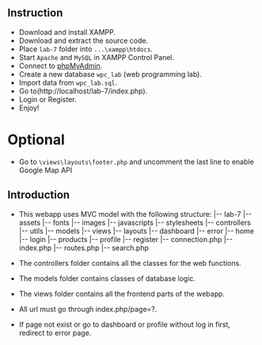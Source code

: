 ## Instruction
- Download and install XAMPP.
- Download and extract the source code.
- Place `lab-7`  folder into `...\xampp\htdocs`.
- Start `Apache` and `MySQL` in XAMPP Control Panel.
- Connect to [phpMyAdmin](http://localhost/phpmyadmin/).
- Create a new database `wpc_lab` (web programming lab).
- Import data from `wpc_lab.sql`.
- Go to(http://localhost/lab-7/index.php).
- Login or Register.
- Enjoy!
# Optional
- Go to `\views\layouts\footer.php` and uncomment the last line to enable Google Map API
## Introduction
- This webapp uses MVC model with the following structure:
|-- lab-7
    |-- assets
        |-- fonts
        |-- images
        |-- javascripts
        |-- stylesheets
    |-- controllers
        |-- utils
    |-- models
    |-- views
        |-- layouts
        |-- dashboard
        |-- error
        |-- home
        |-- login
        |-- products
        |-- profile
        |-- register
    |-- connection.php
    |-- index.php
    |-- routes.php
    |-- search.php

- The controllers folder contains all the classes for the web functions.
- The models folder contains classes of database logic.
- The views folder contains all the frontend parts of the webapp.
- All url must go through index.php/page=?.
- If page not exist or go to dashboard or profile without log in first, redirect to error page.